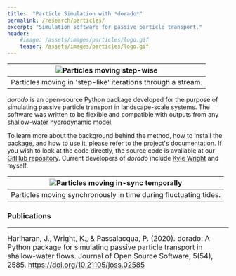 ```yaml
---
title:  "Particle Simulation with *dorado*"
permalink: /research/particles/
excerpt: "Simulation software for passive particle transport."
header:
    #image: /assets/images/particles/logo.gif
    teaser: /assets/images/particles/logo.gif
---
```


| ![Particles moving step-wise](/assets/images/particles/logo.gif) |
|:--:|
| Particles moving in 'step-like' iterations through a stream. |

*dorado* is an open-source Python package developed for the purpose of simulating
passive particle transport in landscape-scale systems. The software was written to
be flexible and compatible with outputs from any shallow-water hydrodynamic
model.

To learn more about the background behind the method, how to install the package,
and how to use it, please refer to the project's
[documentation](https://passah2o.github.io/dorado/).
If you wish to look at the
code directly, the source code is available at our [GitHub repository](https://github.com/passaH2O/dorado). Current developers of *dorado* include
[Kyle Wright](https://scholar.google.com/citations?user=Vk-wkRYAAAAJ&hl=en&oi=ao)
and myself.

| ![Particles moving in-sync temporally](/assets/images/particles/waxlake.gif) |
|:--:|
| Particles moving synchronously in time during fluctuating tides. |

### Publications
---

<font size="3">
Hariharan, J., Wright, K., & Passalacqua, P. (2020). dorado: A Python package for simulating passive particle transport in shallow-water flows. Journal of Open Source Software, 5(54), 2585. <a href="https://doi.org/10.21105/joss.02585">https://doi.org/10.21105/joss.02585</a>
</font>
